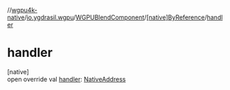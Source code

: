 //[wgpu4k-native](../../../../index.md)/[io.ygdrasil.wgpu](../../index.md)/[WGPUBlendComponent](../index.md)/[[native]ByReference](index.md)/[handler](handler.md)

# handler

[native]\
open override val [handler](handler.md): [NativeAddress](../../../ffi/-native-address/index.md)